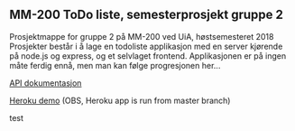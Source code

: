 ## MM-200 ToDo liste, semesterprosjekt gruppe 2
Prosjektmappe for gruppe 2 på MM-200 ved UiA, høstsemesteret 2018
Prosjekter består i å lage en todoliste applikasjon med en server kjørende på node.js og express, og et selvlaget frontend.
Applikasjonen er på ingen måte ferdig ennå, men man kan følge progresjonen her...

[API dokumentasjon](./documentation/api.md)

[Heroku demo](https://mm200-todolist-group2.herokuapp.com/)
(OBS, Heroku app is run from master branch)

test